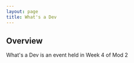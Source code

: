 ```yaml
---
layout: page
title: What's a Dev
---
```


## Overview
What's a Dev is an event held in Week 4 of Mod 2
